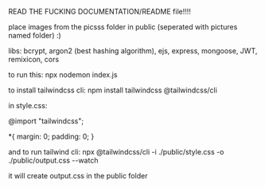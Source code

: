 READ THE FUCKING DOCUMENTATION/README file!!!!

place images from the picsss folder in public (seperated with pictures named folder) :)

libs:
bcrypt, argon2 (best hashing algorithm), ejs, express, mongoose, JWT, remixicon, cors

to run this:
npx nodemon index.js


to install tailwindcss cli:
npm install tailwindcss @tailwindcss/cli

in style.css:

@import "tailwindcss";

*{
    margin: 0;
    padding: 0;
} 

and to run tailwind cli:
npx @tailwindcss/cli -i ./public/style.css -o ./public/output.css --watch

it will create output.css in the public folder
